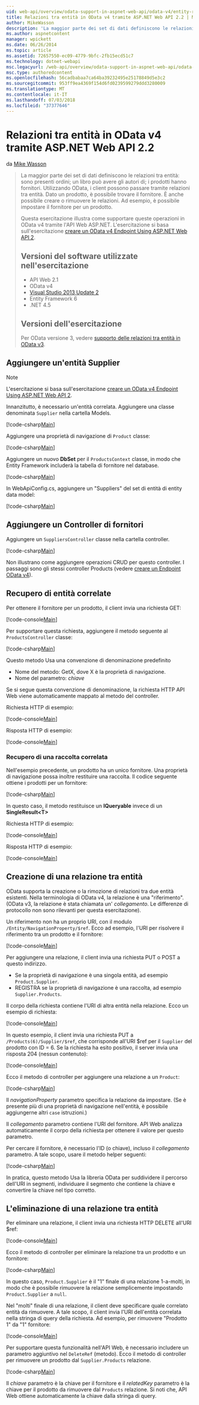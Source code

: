 ```yaml
---
uid: web-api/overview/odata-support-in-aspnet-web-api/odata-v4/entity-relations-in-odata-v4
title: Relazioni tra entità in OData v4 tramite ASP.NET Web API 2.2 | Microsoft Docs
author: MikeWasson
description: 'La maggior parte dei set di dati definiscono le relazioni tra entità: sono presenti ordini; un libro può avere gli autori di; i prodotti hanno fornitori. Utilizzo di OData, i client è possono navigare nei...'
ms.author: aspnetcontent
manager: wpickett
ms.date: 06/26/2014
ms.topic: article
ms.assetid: 72657550-ec09-4779-9bfc-2fb15ecd51c7
ms.technology: dotnet-webapi
msc.legacyurl: /web-api/overview/odata-support-in-aspnet-web-api/odata-v4/entity-relations-in-odata-v4
msc.type: authoredcontent
ms.openlocfilehash: 56cadbabaa7ca64ba39232495e25178849d5e3c2
ms.sourcegitcommit: 953ff9ea4369f154d6fd0239599279ddd3280009
ms.translationtype: MT
ms.contentlocale: it-IT
ms.lasthandoff: 07/03/2018
ms.locfileid: "37377646"
---
```

<a name="entity-relations-in-odata-v4-using-aspnet-web-api-22"></a>Relazioni tra entità in OData v4 tramite ASP.NET Web API 2.2
====================
da [Mike Wasson](https://github.com/MikeWasson)

> La maggior parte dei set di dati definiscono le relazioni tra entità: sono presenti ordini; un libro può avere gli autori di; i prodotti hanno fornitori. Utilizzando OData, i client possono passare tramite relazioni tra entità. Dato un prodotto, è possibile trovare il fornitore. È anche possibile creare o rimuovere le relazioni. Ad esempio, è possibile impostare il fornitore per un prodotto.
> 
> Questa esercitazione illustra come supportare queste operazioni in OData v4 tramite l'API Web ASP.NET. L'esercitazione si basa sull'esercitazione [creare un OData v4 Endpoint Using ASP.NET Web API 2](create-an-odata-v4-endpoint.md).
> 
> ## <a name="software-versions-used-in-the-tutorial"></a>Versioni del software utilizzate nell'esercitazione
> 
> 
> - API Web 2.1
> - OData v4
> - [Visual Studio 2013 Update 2](https://www.visualstudio.com/downloads/download-visual-studio-vs)
> - Entity Framework 6
> - .NET 4.5
> 
> 
> ## <a name="tutorial-versions"></a>Versioni dell'esercitazione
> 
> Per OData versione 3, vedere [supporto delle relazioni tra entità in OData v3](https://asp.net/web-api/overview/odata-support-in-aspnet-web-api/odata-v3/working-with-entity-relations).


## <a name="add-a-supplier-entity"></a>Aggiungere un'entità Supplier

> [!NOTE]
> L'esercitazione si basa sull'esercitazione [creare un OData v4 Endpoint Using ASP.NET Web API 2](create-an-odata-v4-endpoint.md).


Innanzitutto, è necessario un'entità correlata. Aggiungere una classe denominata `Supplier` nella cartella Models.

[!code-csharp[Main](entity-relations-in-odata-v4/samples/sample1.cs)]

Aggiungere una proprietà di navigazione di `Product` classe:

[!code-csharp[Main](entity-relations-in-odata-v4/samples/sample2.cs?highlight=13-15)]

Aggiungere un nuovo **DbSet** per il `ProductsContext` classe, in modo che Entity Framework includerà la tabella di fornitore nel database.

[!code-csharp[Main](entity-relations-in-odata-v4/samples/sample3.cs?highlight=10)]

In WebApiConfig.cs, aggiungere un &quot;Suppliers&quot; del set di entità di entity data model:

[!code-csharp[Main](entity-relations-in-odata-v4/samples/sample4.cs?highlight=6)]

## <a name="add-a-suppliers-controller"></a>Aggiungere un Controller di fornitori

Aggiungere un `SuppliersController` classe nella cartella controller.

[!code-csharp[Main](entity-relations-in-odata-v4/samples/sample5.cs)]

Non illustrano come aggiungere operazioni CRUD per questo controller. I passaggi sono gli stessi controller Products (vedere [creare un Endpoint OData v4](create-an-odata-v4-endpoint.md)).

## <a name="getting-related-entities"></a>Recupero di entità correlate

Per ottenere il fornitore per un prodotto, il client invia una richiesta GET:

[!code-console[Main](entity-relations-in-odata-v4/samples/sample6.cmd)]

Per supportare questa richiesta, aggiungere il metodo seguente al `ProductsController` classe:

[!code-csharp[Main](entity-relations-in-odata-v4/samples/sample7.cs)]

Questo metodo Usa una convenzione di denominazione predefinito

- Nome del metodo: GetX, dove X è la proprietà di navigazione.
- Nome del parametro: *chiave*

Se si segue questa convenzione di denominazione, la richiesta HTTP API Web viene automaticamente mappato al metodo del controller.

Richiesta HTTP di esempio:

[!code-console[Main](entity-relations-in-odata-v4/samples/sample8.cmd)]

Risposta HTTP di esempio:

[!code-console[Main](entity-relations-in-odata-v4/samples/sample9.cmd)]

### <a name="getting-a-related-collection"></a>Recupero di una raccolta correlata

Nell'esempio precedente, un prodotto ha un unico fornitore. Una proprietà di navigazione possa inoltre restituire una raccolta. Il codice seguente ottiene i prodotti per un fornitore:

[!code-csharp[Main](entity-relations-in-odata-v4/samples/sample10.cs)]

In questo caso, il metodo restituisce un **IQueryable** invece di un **SingleResult&lt;T&gt;**

Richiesta HTTP di esempio:

[!code-console[Main](entity-relations-in-odata-v4/samples/sample11.cmd)]

Risposta HTTP di esempio:

[!code-console[Main](entity-relations-in-odata-v4/samples/sample12.cmd)]

## <a name="creating-a-relationship-between-entities"></a>Creazione di una relazione tra entità

OData supporta la creazione o la rimozione di relazioni tra due entità esistenti. Nella terminologia di OData v4, la relazione è una &quot;riferimento&quot;. (OData v3, la relazione è stata chiamata un' *collegamento*. Le differenze di protocollo non sono rilevanti per questa esercitazione).

Un riferimento non ha un proprio URI, con il modulo `/Entity/NavigationProperty/$ref`. Ecco ad esempio, l'URI per risolvere il riferimento tra un prodotto e il fornitore:

[!code-console[Main](entity-relations-in-odata-v4/samples/sample13.cmd)]

Per aggiungere una relazione, il client invia una richiesta PUT o POST a questo indirizzo.

- Se la proprietà di navigazione è una singola entità, ad esempio `Product.Supplier`.
- REGISTRA se la proprietà di navigazione è una raccolta, ad esempio `Supplier.Products`.

Il corpo della richiesta contiene l'URI di altra entità nella relazione. Ecco un esempio di richiesta:

[!code-console[Main](entity-relations-in-odata-v4/samples/sample14.cmd)]

In questo esempio, il client invia una richiesta PUT a `/Products(6)/Supplier/$ref`, che corrisponde all'URI $ref per il `Supplier` del prodotto con ID = 6. Se la richiesta ha esito positivo, il server invia una risposta 204 (nessun contenuto):

[!code-console[Main](entity-relations-in-odata-v4/samples/sample15.cmd)]

Ecco il metodo di controller per aggiungere una relazione a un `Product`:

[!code-csharp[Main](entity-relations-in-odata-v4/samples/sample16.cs)]

Il *navigationProperty* parametro specifica la relazione da impostare. (Se è presente più di una proprietà di navigazione nell'entità, è possibile aggiungerne altri `case` istruzioni.)

Il *collegamento* parametro contiene l'URI del fornitore. API Web analizza automaticamente il corpo della richiesta per ottenere il valore per questo parametro.

Per cercare il fornitore, è necessario l'ID (o chiave), incluso il *collegamento* parametro. A tale scopo, usare il metodo helper seguenti:

[!code-csharp[Main](entity-relations-in-odata-v4/samples/sample17.cs)]

In pratica, questo metodo Usa la libreria OData per suddividere il percorso dell'URI in segmenti, individuare il segmento che contiene la chiave e convertire la chiave nel tipo corretto.

## <a name="deleting-a-relationship-between-entities"></a>L'eliminazione di una relazione tra entità

Per eliminare una relazione, il client invia una richiesta HTTP DELETE all'URI $ref:

[!code-console[Main](entity-relations-in-odata-v4/samples/sample18.cmd)]

Ecco il metodo di controller per eliminare la relazione tra un prodotto e un fornitore:

[!code-csharp[Main](entity-relations-in-odata-v4/samples/sample19.cs)]

In questo caso, `Product.Supplier` è il &quot;1&quot; finale di una relazione 1-a-molti, in modo che è possibile rimuovere la relazione semplicemente impostando `Product.Supplier` a `null`.

Nel &quot;molti&quot; finale di una relazione, il client deve specificare quale correlato entità da rimuovere. A tale scopo, il client invia l'URI dell'entità correlata nella stringa di query della richiesta. Ad esempio, per rimuovere "Prodotto 1" da "1" fornitore:

[!code-console[Main](entity-relations-in-odata-v4/samples/sample20.cmd?highlight=1)]

Per supportare questa funzionalità nell'API Web, è necessario includere un parametro aggiuntivo nel `DeleteRef` (metodo). Ecco il metodo di controller per rimuovere un prodotto dal `Supplier.Products` relazione.

[!code-csharp[Main](entity-relations-in-odata-v4/samples/sample21.cs)]

Il *chiave* parametro è la chiave per il fornitore e il *relatedKey* parametro è la chiave per il prodotto da rimuovere dal `Products` relazione. Si noti che, API Web ottiene automaticamente la chiave dalla stringa di query.
